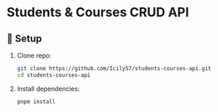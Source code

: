 # Students & Courses CRUD API

## 🚀 Setup
1. Clone repo:
   ```bash
   git clone https://github.com/Icily57/students-courses-api.git
   cd students-courses-api
2. Install dependencies:
   ```bash
   pnpm install
  